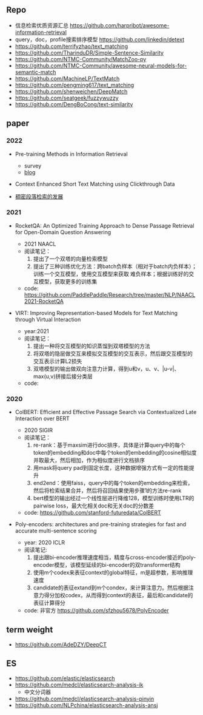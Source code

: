 

## Repo
- 信息检索优质资源汇总 https://github.com/harpribot/awesome-information-retrieval
- query，doc，profile搜索排序模型 https://github.com/linkedin/detext
- https://github.com/terrifyzhao/text_matching
- https://github.com/TharinduDR/Simple-Sentence-Similarity
- https://github.com/NTMC-Community/MatchZoo-py
- https://github.com/NTMC-Community/awesome-neural-models-for-semantic-match
- https://github.com/MachineLP/TextMatch
- https://github.com/pengming617/text_matching
- https://github.com/shenweichen/DeepMatch
- https://github.com/seatgeek/fuzzywuzzy
- https://github.com/DengBoCong/text-similarity
  
  
## paper

### 2022

- Pre-training Methods in Information Retrieval
  - survey
  - [blog](https://zhuanlan.zhihu.com/p/472950758)

- Context Enhanced Short Text Matching using Clickthrough Data

- [稠密段落检索的发展](https://mp.weixin.qq.com/s/A5Ne-FwcuLjUFjxlWDqeTw)

### 2021

- RocketQA: An Optimized Training Approach to Dense Passage Retrieval for Open-Domain Question Answering
  - 2021 NAACL
  - 阅读笔记：
    1. 提出了一个双塔的向量检索模型
    2. 提出了三种训练优化方法：跨batch负样本（相对于batch内负样本）；训练一个交互模型，使用交互模型来获取 难负样本；根据训练好的交互模型，获取更多的训练集
  - code: https://github.com/PaddlePaddle/Research/tree/master/NLP/NAACL2021-RocketQA

- VIRT: Improving Representation-based Models for Text Matching through Virtual Interaction
  - year:2021 
  - 阅读笔记：
    1. 提出一种将交互模型的知识蒸馏到双塔模型的方法
    2. 将双塔的隐层做交互来模拟交互模型的交互表示，然后跟交互模型的交互表示计算L2损失
    3. 双塔模型的输出做双向注意力计算，得到u和v，u、v、|u-v|、max(u,v)拼接后接分类层
  - code: 

### 2020

- ColBERT: Efficient and Effective Passage Search via Contextualized Late Interaction over BERT
  - 2020 SIGIR
  - 阅读笔记：
    1. re-rank：基于maxsim进行doc排序，具体是计算query中的每个token的embedding和doc中每个token的embedding的cosine相似度并取最大，然后相加，作为相似度进行文档排序
    2. 用mask将query pad到固定长度，这种数据增强方式有一定的性能提升
    3. end2end：使用faiss，query中的每个token的embedding来检索，然后将检索结果合并，然后将召回结果使用步骤1的方法re-rank
    4. bert模型的输出经过一个线性层进行降维128，模型训练时使用LTR的pairwise loss，最大化相关doc和无关doc的分数差
  - code: https://github.com/stanford-futuredata/ColBERT

- Poly-encoders: architectures and pre-training strategies for fast and accurate multi-sentence scoring
  - year: 2020 ICLR
  - 阅读笔记: 
    1. 提出跟bi-encoder推理速度相当，精度与cross-encoder接近的poly-encoder模型，该模型延续的bi-encoder的双transformer结构
    2. 使用m个codex来表征context的global特征，m是超参数，影响推理速度
    3. candidate的表征extand到m个condex，来计算注意力。然后根据注意力得分加权codex，从而得到context的表征，最后和candidate的表征计算得分
  - code: 非官方 https://github.com/sfzhou5678/PolyEncoder


## term weight
- https://github.com/AdeDZY/DeepCT


## ES
- https://github.com/elastic/elasticsearch
- https://github.com/medcl/elasticsearch-analysis-ik
  - 中文分词器
- https://github.com/medcl/elasticsearch-analysis-pinyin
- https://github.com/NLPchina/elasticsearch-analysis-ansj


